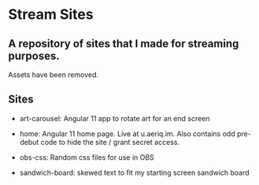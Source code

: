 # Stream Sites


## A repository of sites that I made for streaming purposes.


Assets have been removed.


## Sites


* art-carousel: Angular 11 app to rotate art for an end screen

* home: Angular 11 home page. Live at u.aeriq.im. Also contains odd pre-debut code to hide the site / grant secret access.

* obs-css: Random css files for use in OBS

* sandwich-board: skewed text to fit my starting screen sandwich board